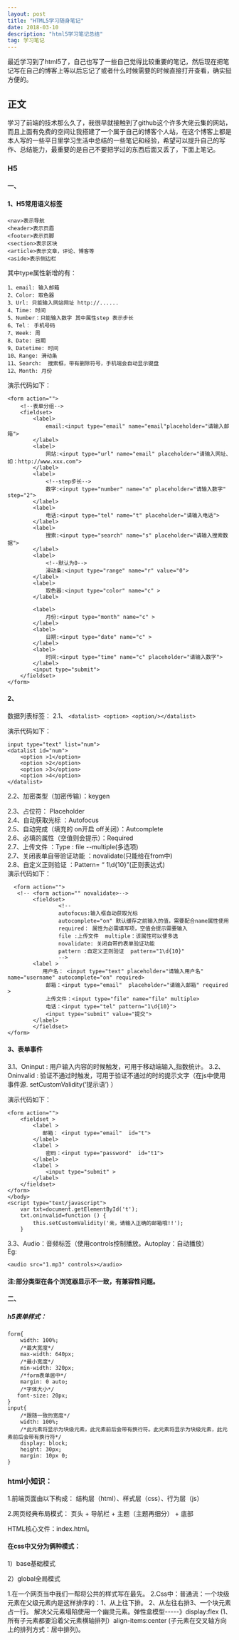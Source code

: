 ```yaml
---
layout: post
title: "HTML5学习随身笔记"
date: 2018-03-10
description: "html5学习笔记总结"
tag: 学习笔记 
--- 
```

 

  最近学习到了html5了，自己也写了一些自己觉得比较重要的笔记，然后现在把笔记写在自己的博客上等以后忘记了或者什么时候需要的时候直接打开查看，确实挺方便的。<br/>

## 正文


学习了前端的技术那么久了，我很早就接触到了github这个许多大佬云集的网站，而且上面有免费的空间让我搭建了一个属于自己的博客个人站，在这个博客上都是本人写的一些平日里学习生活中总结的一些笔记和经验，希望可以提升自己的写作、总结能力，最重要的是自己不要把学过的东西后面又丢了，下面上笔记。<br/>

### H5

#### 一、

#### 1、H5常用语义标签

```
<nav>表示导航
<header>表示页眉
<footer>表示页脚
<section>表示区块
<article>表示文章，评论、博客等
<aside>表示侧边栏				
```
其中type属性新增的有：
```
1、email: 输入邮箱
2、Color: 取色器
3、Url: 只能输入网站网址 http://......
4、Time: 时间
5、Number：只能输入数字 其中属性step 表示步长
6、Tel： 手机号码
7、Week: 周
8、Date: 日期
9、Datetime: 时间
10、Range: 滑动条
11、Search:  搜索框，带有删除符号，手机端会自动显示键盘
12、Month: 月份
```
演示代码如下：
```
<form action="">
    <!--表单分组-->
    <fieldset>
        <label>
            email:<input type="email" name="email"placeholder="请输入邮箱">
        </label>
        <label>
            网站:<input type="url" name="email" placeholder="请输入网址、如：http://www.xxx.com">
        </label>
        <label>
            <!--step步长-->
            数字:<input type="number" name="n" placeholder="请输入数字" step="2">
        </label>
        <label>
            电话:<input type="tel" name="t" placeholder="请输入电话">
        </label>
        <label>
            搜索:<input type="search" name="s" placeholder="请输入搜索数据">
        </label>
        <label>
            <!--默认为0-->
            滑动条:<input type="range" name="r" value="0">
        </label>
        <label>
            取色器:<input type="color" name="c" >
        </label>

        <label>
            月份:<input type="month" name="c" >
        </label>
        <label>
            日期:<input type="date" name="c" >
        </label>
        <label>
            时间:<input type="time" name="c" placeholder="请输入数字">
        </label>
        <input type="submit">
    </fieldset>
</form>

```
#### 2、 
数据列表标签：
2.1、
```<datalist> <option> <option/></datalist>```

演示代码如下：
```
input type="text" list="num">
<datalist id="num">
    <option >1</option>
    <option >2</option>
    <option >3</option>
    <option >4</option>
</datalist>
```
2.2、加密类型（加密传输）：keygen </br>

2.3、占位符：  Placeholder </br>
2.4、自动获取光标 ：Autofocus</br>
2.5、自动完成（填充的 on开启 off关闭）：Autcomplete </br>
2.6、必填的属性（空值则会提示）：Required </br>
2.7、上传文件 ：Type : file  --multiple(多选项)</br>
2.7、关闭表单自带验证功能 ：novalidate(只能给在from中)</br>
2.8、自定义正则验证  ：Pattern= “ 1\d{10}”(正则表达式)</br>
演示代码如下：
```
  <form action="">
   <!-- <form action="" novalidate>-->
        <fieldset>
                <!--
                autofocus:输入框自动获取光标
                autocomplete="on" 默认缓存之前输入的值，需要配合name属性使用
                required： 属性为必需填写项，空值会提示需要输入
                file :上传文件  multiple：该属性可以使多选
                novalidate: 关闭自带的表单验证功能
                pattern :自定义正则验证  pattern="1\d{10}"
                -->
        <label >
           用户名： <input type="text" placeholder="请输入用户名"  name="username" autocomplete="on" required>
            邮箱：<input type="email"  placeholder="请输入邮箱" required >
            上传文件：<input type="file" name="file" multiple>
            电话：<input type="tel" pattern="1\d{10}">
            <input type="submit" value="提交">
        </label>
        </fieldset>
</form>
```
#### 3、表单事件
3.1、Oninput : 用户输入内容的时候触发，可用于移动端输入,指数统计。
3.2、Oninvalid : 验证不通过时触发，可用于验证不通过的时的提示文字（在js中使用 事件源. setCustomValidity(‘提示语’)  ）

演示代码如下：
```
<form action="">
    <fieldset >
        <label >
           邮箱： <input type="email"  id="t">
        </label>
        <label >
            密码：<input type="password"  id="t1">
        </label>
        <label >
            <input type="submit" >
        </label>
    </fieldset>
</form>
</body>
<script type="text/javascript">
    var txt=document.getElementById('t');
    txt.oninvalid=function () {
        this.setCustomValidity('亲，请输入正确的邮箱哦!!');
    }
```
3.3、Audio：音频标签（使用controls控制播放。Autoplay：自动播放）</br>
Eg:
```
<audio src="1.mp3" controls></audio>
```


#### 注:部分类型在各个浏览器显示不一致，有兼容性问题。
#### 二、
##### h5表单样式：

````
form{
    width: 100%;
    /*最大宽度*/
    max-width: 640px;
    /*最小宽度*/
    min-width: 320px;
    /*form表单居中*/
    margin: 0 auto;
    /*字体大小*/
   font-size: 20px;
}
input{
    /*跟随一致的宽度*/
    width: 100%;
    /*此元素将显示为块级元素，此元素前后会带有换行符。此元素将显示为块级元素，此元素前后会带有换行符*/
    display: block;
    height: 30px;
    margin: 10px 0;
}

````
### html小知识：

 1.前端页面由以下构成：
		结构层（html）、样式层（css）、行为层（js）<br/>
	
2.网页经典布局模式：
  页头 + 导航栏 + 主题（主题再细分） + 底部 <br/>

HTML核心文件：index.html。<br/>
#### 在css中又分为俩种模式：

 1）base基础模式
 
 2）global全局模式<br/>
 
 1.在一个网页当中我们一帮将公共的样式写在最先。
 2.Css中：普通流：一个块级元素在父级元素内是这样排序的：1、从上往下排。
 2、从左往右排3、一个块元素占一行。
 解决父元素塌陷使用一个幽灵元素。弹性盒模型-----》display:flex  (1、所有子元素都要沿着父元素横轴排列）align-items:center (子元素在交叉轴方向上的排列方式：居中排列)。
 
	
